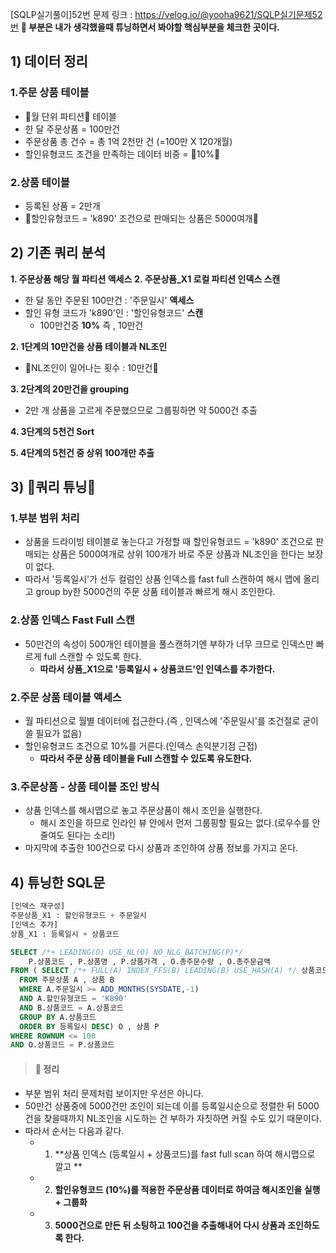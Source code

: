 [SQLP실기풀이]52번
문제 링크 : https://velog.io/@yooha9621/SQLP실기문제52번
**🍎 부분은 내가 생각했을때 튜닝하면서 봐야할 핵심부분을 체크한 곳이다.**

## 1) 데이터 정리
### 1.주문 상품 테이블
- 🍎월 단위 파티션🍎 테이블
- 한 달 주문상품 = 100만건
- 주문상품 총 건수 = 총 1억 2천만 건 (=100만 X 120개월)
- 할인유형코드 조건을 만족하는 데이터 비중 = 🍎10%🍎
### 2.상품 테이블
- 등록된 상품 = 2만개
- 🍎할인유형코드 = 'k890' 조건으로 판매되는 상품은 5000여개🍎

## 2) 기존 쿼리 분석
**1. 주문상품 해당 월 파티션 액세스**
**2. 주문상품_X1 로컬 파티션 인덱스 스캔**
- 한 달 동안 주문된 100만건 : '주문일시' **액세스**
- 할인 유형 코드가 'k890'인 : '할인유형코드' **스캔**
   - 100만건중 **10%**  즉 , 10만건
   
**2. 1단계의 10만건을 상품 테이블과 NL조인**
- 🍎NL조인이 일어나는 횟수 : 10만건🍎

**3. 2단계의 20만건을 grouping**
- 2만 개 상품을 고르게 주문했으므로 그룹핑하면 약 5000건 추출

**4. 3단계의 5천건 Sort**

**5. 4단계의 5천건 중 상위 100개만 추출**

## 3) 🍎쿼리 튜닝🍎
### 1.부분 범위 처리
- 상품을 드라이빙 테이블로 놓는다고 가정할 때 할인유형코드 = 'k890' 조건으로 판매되는 상품은 5000여개로 상위 100개가 바로 주문 상품과 NL조인을 한다는 보장이 없다.
- 따라서 '등록일시'가 선두 컬럼인 상품 인덱스를 fast full 스캔하여 해시 맵에 올리고 group by한 5000건의 주문 상품 테이블과 빠르게 해시 조인한다.
### 2.상품 인덱스 Fast Full 스캔
- 50만건의 속성이 500개인 테이블을 풀스캔하기엔 부하가 너무 크므로 인덱스만 빠르게 full 스캔할 수 있도록 한다.
  - **따라서 상품_X1으로 '등록일시 + 상품코드'인 인덱스를 추가한다.**
### 2.주문 상품 테이블 액세스
- 월 파티션으로 월별 데이터에 접근한다.(즉 , 인덱스에 '주문일시'를 조건절로 굳이 쓸 필요가 없음)
- 할인유형코드 조건으로 10%를 거른다.(인덱스 손익분기점 근접)
   - **따라서 주문 상품 테이블을 Full 스캔할 수 있도록 유도한다.**
### 3.주문상품 - 상품 테이블 조인 방식
- 상품 인덱스를 해시맵으로 놓고 주문상품이 해시 조인을 실행한다.
    - 해시 조인을 하므로 인라인 뷰 안에서 먼저 그룹핑할 필요는 없다.(로우수를 안 줄여도 된다는 소리!)
- 마지막에 추출한 100건으로 다시 상품과 조인하여 상품 정보를 가지고 온다.
   
## 4) 튜닝한 SQL문
   
```sql
[인덱스 재구성]
주문상품_X1 : 할인유형코드 + 주문일시
[인덱스 추가]
상품_X1 : 등록일시 + 상품코드

SELECT /*+ LEADING(O) USE_NL(O) NO_NLG_BATCHING(P)*/
	P.상품코드 , P.상품명 , P.상품가격 , O.총주문수량 , O.총주문금액 
FROM ( SELECT /*+ FULL(A) INDEX_FFS(B) LEADING(B) USE_HASH(A) */ 상품코드 ,SUM(O.주문수량) 총주문수량 , SUM(O.주문금액) 총주문금액
  FROM 주문상품 A , 상품 B
  WHERE A.주문일시 >= ADD_MONTHS(SYSDATE,-1)
  AND A.할인유형코드 = 'K890'
  AND B.상품코드 = A.상품코드
  GROUP BY A.상품코드 
  ORDER BY 등록일시 DESC) O , 상품 P
WHERE ROWNUM <= 100
AND O.상품코드 = P.상품코드
```
> #### 🍎 정리
- 부분 범위 처리 문제처럼 보이지만 우선은 아니다.
- 50만건 상품중에 5000건만 조인이 되는데 이를 등록일시순으로 정렬한 뒤 5000건을 찾을때까지 NL조인을 시도하는 건 부하가 자칫하면 커질 수도 있기 때문이다.
- 따라서 순서는 다음과 같다.
   - 1. **상품 인덱스 (등록일시 + 상품코드)를 fast full scan 하여 해시맵으로 깔고  ** 
   - 2. **할인유형코드 (10%)를 적용한 주문상품 데이터로 하여금 해시조인을 실행 + 그룹화**
   - 3. **5000건으로 만든 뒤 소팅하고 100건을 추출해내어 다시 상품과 조인하도록 한다.**